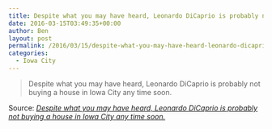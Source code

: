 ```yaml
---
title: Despite what you may have heard, Leonardo DiCaprio is probably not buying a house in Iowa City any time soon.
date: 2016-03-15T03:49:35+00:00
author: Ben
layout: post
permalink: /2016/03/15/despite-what-you-may-have-heard-leonardo-dicaprio-is-probably-not-buying-a-house-in-iowa-city-any-time-soon/
categories:
  - Iowa City
---
```

> Despite what you may have heard, Leonardo DiCaprio is probably not buying a house in Iowa City any time soon.

Source: _[Despite what you may have heard, Leonardo DiCaprio is probably not buying a house in Iowa City any time soon.](http://www.press-citizen.com/story/news/local/2016/03/14/no-leonardo-dicaprio-not-moving-iowa-city/81779344/)_